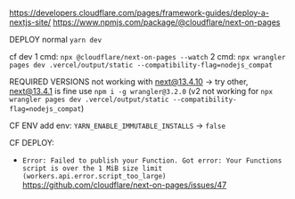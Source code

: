 https://developers.cloudflare.com/pages/framework-guides/deploy-a-nextjs-site/
https://www.npmjs.com/package/@cloudflare/next-on-pages

DEPLOY
normal
`yarn dev`

cf dev
1 cmd: `npx @cloudflare/next-on-pages --watch`
2 cmd: `npx wrangler pages dev .vercel/output/static --compatibility-flag=nodejs_compat`

REQUIRED VERSIONS
not working with next@13.4.10 -> try other, next@13.4.1 is fine
use `npm i -g wrangler@3.2.0` (v2 not working for `npx wrangler pages dev .vercel/output/static --compatibility-flag=nodejs_compat`)

CF ENV
add env: `YARN_ENABLE_IMMUTABLE_INSTALLS` -> `false`

CF DEPLOY:

- `Error: Failed to publish your Function. Got error: Your Functions script is over the 1 MiB size limit (workers.api.error.script_too_large)`
  https://github.com/cloudflare/next-on-pages/issues/47
